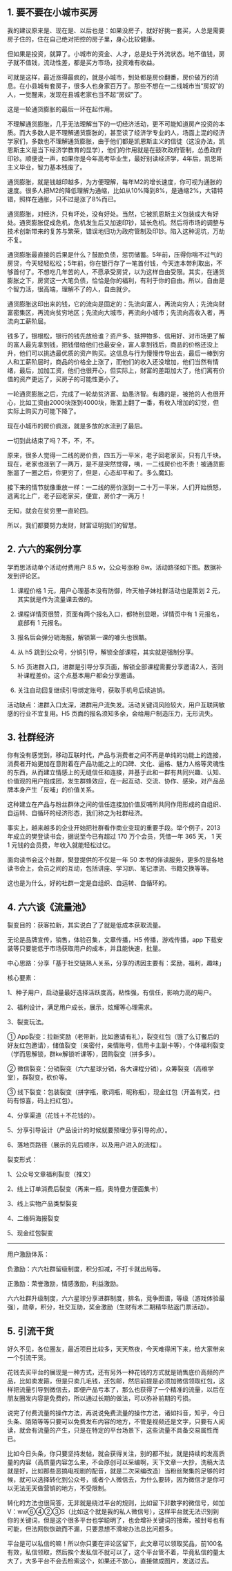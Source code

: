 ## 1. 要不要在小城市买房

我的建议原来是、现在是、以后也是：如果没房子，就好好挑一套买，人总是需要房子住的，住在自己绝对把控的房子里，身心比较健康。

但如果是投资，就算了。小城市的资金、人才，总是处于外流状态。地不值钱，房子就不值钱，流动性差，都是买方市场，投资难有收益。

可就是这样，最近涨得最疯的，就是小城市，到处都是房价翻番，房价破万的消息。在小县城有套房子，很多人也身家百万了。那些不想在一二线城市当“房奴”的人，一觉醒来，发现在县城老家也当不起“房奴”了。

这是一轮通货膨胀的最后一环在起作用。

不理解通货膨胀，几乎无法理解当下的一切经济活动，更不可能知道房产投资的本质。而大多数人是不理解通货膨胀的，甚至读了经济学专业的人，场面上混的经济学家们，多数也不理解通货膨胀，由于他们都是凯恩斯主义的信徒（这没办法，凯恩斯主义是当下经济学教育的显学），他们的作用就是在鼓吹政府管制，怂恿政府印钞。顺便说一声，如果你是今年高考毕业生，最好别读经济学，4年后，凯恩斯主义毕业，智力基本残废了。

通货膨胀，就是钱越印越多，为方便理解，每年M2的增长速度，你可视为通胀的速度。很多人把M2的降低理解为通缩，比如从10%降到8%，是通缩2%，大错特错，照样在通胀，只不过是涨了8%而已。

通货膨胀，对经济，只有坏处，没有好处。当然，它被凯恩斯主义包装成大有好处。通货膨胀促成危机，危机发生后又加速印钞，延长危机。然后将市场的调整与技术创新带来的复苏与繁荣，错误地归功为政府管制及印钞。陷入这种泥坑，万劫不复。

通货膨胀最直接的后果是什么？鼓励负债，惩罚储蓄。5年前，压得你喘不过气的房贷，今天轻轻松松；5年前，你在银行存了一笔首付钱，今天连本带利取出，不够首付了。不想吃几年苦的人，不愿承受房贷，以为这样自由受限。其实，在通货膨胀之下，房贷这一大笔负债，恰恰是你的福利，有利于你的自由。所以，自由是个智力活，很高端，理解不了的人，自由就少。

通货膨胀这印出来的钱，它的流向是固定的：先流向富人，再流向穷人；先流向财富密集区，再流向贫穷地区；先流向大城市，再流向小城市；先流向高收入者，再流向工薪阶层。

钱多了，银根松，银行的钱先放给谁？资产多、抵押物多、信用好、对市场更了解的富人最先拿到钱，把钱借给他们也最安全，富人拿到钱后，商品的价格还没上升，他们可以挑选最优质的资产购买。这信息与行为慢慢传导出去，最后一棒到穷人和工薪阶层时，商品的价格全上涨了，而他们的收入还没增加，他们当然有情绪，最后，加加工资，他们也很开心，但实际上，财富的差距加大了，他们离有价值的资产更远了，买房子的可能性更小了。

一轮通货膨胀之后，完成了一轮劫贫济富、劫愚济智。有趣的是，被抢的人也很开心，比如工资由2000块涨到4000块，账面上翻了一番，有收入增加的幻觉，但实际上购买力可能下降了。

现在小城市的房价疯涨，就是多放的水流到了最后。

一切到此结束了吗？不，不，不。

原来，很多人觉得一二线的房价贵，四五万一平米，老子回老家买，只有几千块。现在，老家也涨到了一两万，是不是突然觉得，咦，一二线房价也不贵！被通货膨胀遛了一圈之后，你更穷了，但是，心态却平和了。多么魔幻。

接下来的情节就像重放一样：一二线的房价涨到一二十万一平米，人们开始愤怒，逃离北上广，老子回老家买，便宜，房价才一两万！

无知，就会在贫穷里一直轮回。

所以，我们都要努力发财，财富证明我们的智慧。

## 2. 六六的案例分享
学而思活动单个活动付费用户 8.5 w，公众号涨粉 8w。活动路径如下图。数据补发到评论区。

1. 课程价格 1 元，用户心理基本没有防御，昨天柚子妹社群活动也是策划 2 元，其实就是作为流量课去做的。

2. 课程详情页很赞，页面有两个报名入口，都特别显眼，详情页中有 1 元报名，底部有 1 元报名。

3. 报名后会弹分销海报，解锁第一课的噱头也很酷。

4. 从 h5 跳到公众号，分销引导，解锁全部课程，其实就是强制分享。

5. h5 页进群入口，进群是引导分享页面，解锁全部课程需要分享邀请2人，否则补课程差价。这个点基本用户都会分享邀请。

6. 关注自动回复继续引导绑定账号，获取手机号后续追销。

活动缺点：进群入口太深，进群用户流失发。活动关键词风险较大，用户互联网敏感的行业不宜复用。H5 页面的报名须知多余，会给用户制造压力，无形流失。

## 3. 社群经济

你有没有感觉到，移动互联时代，产品与消费者之间不再是单纯的功能上的连接，消费者开始更加在意附着在产品功能之上的口碑、文化、逼格、魅力人格等灵魂性的东西，从而建立情感上的无缝信任和连接，并基于此和一群有共同兴趣、认知、价值观的用户抱成团，发生群蜂效应，在一起互动、交流、协作、感染，对产品品牌本身产生「反哺」的价值关系。

这种建立在产品与粉丝群体之间的信任连接加价值反哺所共同作用形成的自组织、自运转、自循环的经济形态，我们称之为社群经济。

事实上，越来越多的企业开始把社群看作商业变现的重要手段。举个例子，2013 年成立的樊登读书会，据说至今已有超过 170 万个会员，凭借一年 365 天， 1 天 1 元钱的会员费，年收入就能轻松过亿。

面向读书会这个社群，樊登提供的不仅是一年 50 本书的伴读服务，更多的是各地读书会上，会员之间的互动，包括讲座、学习趴、笔记漂流、书籍交换等等。

这也是为什么，好的社群一定是自组织、自运转、自循环的。

## 4. 六六谈《流量池》
裂变目的：获客拉新，其实说白了了就是低成本获取流量。

无论是品牌宣传，销售，体验召集，文章传播，H5 传播，游戏传播，app 下载安装等只要能低于市场获取用户的成本，并且能快速，批量。

中心思路：分享「基于社交链熟人关系，分享的诱因主要有：奖励，福利，趣味」

核心要素：

1、种子用户，启动量最好选择活跃度高，粘性强，有信任，影响力高的用户。

2、福利设计，满足用户成长，展示，炫耀等心理需求。

3、裂变玩法。

① App裂变：拉新奖励（老带新，比如邀请有礼），裂变红包（饿了么订餐后的好友红包邀请），储值裂变（亲密付，亲情账号，信用卡主副卡等），个体福利裂变（学而思解锁，群ke解锁听课等），团购裂变（拼多多）。

② 微信裂变：分销裂变（六六星球分销，各大课程分销），众筹裂变（高维学堂），群裂变，砍价等。

③ 线下裂变：包装裂变（拼字瓶，歌词瓶，昵称瓶），现金红包（开盖有奖，扫码有惊喜，码上扫红包）。

4、分享渠道（花钱＋不花钱的）。

5、分享引导设计（产品设计的时候就要预埋分享引导的点）。

6、落地页路径（展示的先后顺序，以及用户进入的流程）。

裂变形式：

1、公众号文章福利裂变（推文）

2、线上订单消费后裂变（再来一瓶，奥特曼方便面集卡）

3、线上实物产品类型裂变

4、二维码海报裂变

5、现金红包裂变

***

用户激励体系：

负激励：六六社群留级制度，积分扣减，不打卡就出局等。

正激励：荣誉激励，情感激励，利益激励。

六六社群升级制度，六六星球分享进群制度，排名，竞争图谱，等级（游戏体验最强），勋章，积分，社交互助，奖金激励（生财有术二期精华贴返门票活动）。

## 5. 引流干货

好久不见，各位圈友，最近项目比较多，天天熬夜，今天难得闲下来，给大家带来一个引流干货。

花钱去买平台的展现是一种方式，还有另外一种花钱的方式就是销售底价高频的产品，比如卖发箍，但是只卖几毛钱，还包邮，然后前提是必须加微信领取红包，这样把流量引导到微信去，即便产品亏本了，那么也获得了一个精准的流量，以后在朋友圈发内容是免费的，所以通过长期的做法，可以弥补前期的亏损。

说完了付费流量的操作方法，再说说免费流量的操作方法，诸如抖音，知乎，今日头条、陌陌等等只要可以免费发布内容的地方，不管是视频还是文字，只要有人阅读，就会有流量的产生，只是在特定的平台场景下，这些流量不具备交易属性而已。

比如今日头条，你只要坚持发帖，就会获得关注，别的都不扯，就是持续的发高质量的内容（高质量内容怎么来，不会原创可以采编啊，天下文章一大抄，洗稿大法就是好，比如那些恶搞电视剧的配音，就是二次采编改造）当粉丝聚集的足够的时候，就可以选择转化到公众号，或者个人微信去，为什么要转，因为微信才是你可以无法无天做营销的地方，不受限制。

转化的方法也很简答，无非就是绕过平台的规则，比如留下非数字的微信号，如加V：ww⑥④②③S（比如这个就是我的私人微信号），这样平台就无法识别到你的关键词，但是这个很多平台也学聪明了，也会增补关键词的搜索，被封号也有可能，但法网恢恢疏而不漏，只要思想不滑坡办法总比问题多。

平台是可以私信的嘛！所以你只要在评论区留下，此文章可以领取奖品，前100名有效，私信领取，然后挨个发私信不就可以了，这个平台管不着，毕竟私信的量太大了，大多平台不会去检索这个，如果还不放心，直接做成图片，发送过去。


